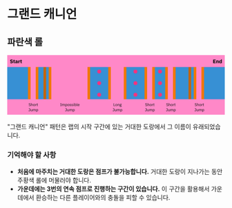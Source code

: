 # 그랜드 캐니언

## 파란색 롤

![파란색 그랜드 캐니언](../images/rolls/grand-canyon-blue-annotated.jpg)

"그랜드 캐니언" 패턴은 랩의 시작 구간에 있는 거대한 도랑에서 그 이름이 유래되었습니다.

### 기억해야 할 사항

* **처음에 마주치는 거대한 도랑은 점프가 불가능합니다.** 거대한 도랑이 지나가는 동안 주황색 롤에 머물러야 합니다.
* **가운데에는 3번의 연속 점프로 진행하는 구간이 있습니다.** 이 구간을 활용해서 가운데에서 환승하는 다른 플레이어와의 충돌을 피할 수 있습니다.
